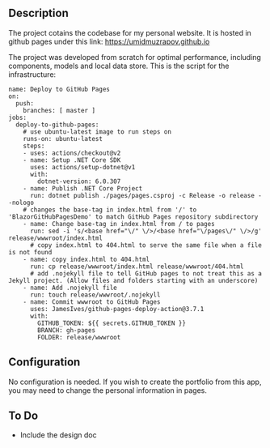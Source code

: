 ## Description 

The project cotains the codebase for my personal website. It is hosted in github pages under this link: https://umidmuzrapov.github.io

The project was developed from scratch for optimal performance, including components, models and local data store. This is the script for the infrastructure:

```
name: Deploy to GitHub Pages
on:
  push:
    branches: [ master ]
jobs:
  deploy-to-github-pages:
    # use ubuntu-latest image to run steps on
    runs-on: ubuntu-latest
    steps:
    - uses: actions/checkout@v2
    - name: Setup .NET Core SDK
      uses: actions/setup-dotnet@v1
      with:
        dotnet-version: 6.0.307
    - name: Publish .NET Core Project
      run: dotnet publish ./pages/pages.csproj -c Release -o release --nologo
    # changes the base-tag in index.html from '/' to 'BlazorGitHubPagesDemo' to match GitHub Pages repository subdirectory
    - name: Change base-tag in index.html from / to pages
      run: sed -i 's/<base href="\/" \/>/<base href="\/pages\/" \/>/g' release/wwwroot/index.html
      # copy index.html to 404.html to serve the same file when a file is not found
    - name: copy index.html to 404.html
      run: cp release/wwwroot/index.html release/wwwroot/404.html
      # add .nojekyll file to tell GitHub pages to not treat this as a Jekyll project. (Allow files and folders starting with an underscore)
    - name: Add .nojekyll file
      run: touch release/wwwroot/.nojekyll
    - name: Commit wwwroot to GitHub Pages
      uses: JamesIves/github-pages-deploy-action@3.7.1
      with:
        GITHUB_TOKEN: ${{ secrets.GITHUB_TOKEN }}
        BRANCH: gh-pages
        FOLDER: release/wwwroot
```

## Configuration 
No configuration is needed. If you wish to create the portfolio from this app, you may need to change the personal information in pages.

## To Do
 - Include the design doc
